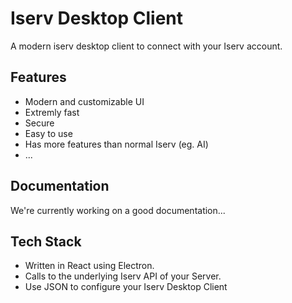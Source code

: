 # Iserv Desktop Client

A modern iserv desktop client to connect with your Iserv account.

## Features

- Modern and customizable UI
- Extremly fast
- Secure
- Easy to use
- Has more features than normal Iserv (eg. AI)
- ...

## Documentation

We're currently working on a good documentation...

## Tech Stack

- Written in React using Electron.
- Calls to the underlying Iserv API of your Server.
- Use JSON to configure your Iserv Desktop Client

